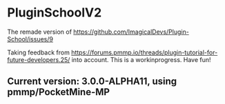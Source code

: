 # PluginSchoolV2
The remade version of https://github.com/ImagicalDevs/Plugin-School/issues/9

Taking feedback from https://forums.pmmp.io/threads/plugin-tutorial-for-future-developers.25/ into account. This is a workinprogress. Have fun!

## Current version: 3.0.0-ALPHA11, using pmmp/PocketMine-MP
